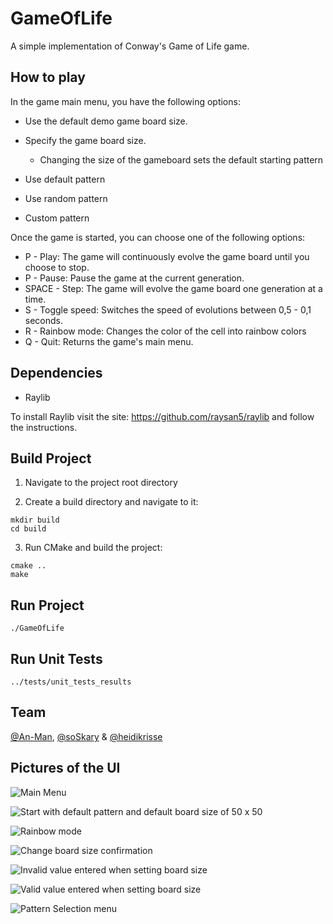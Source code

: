 # GameOfLife

A simple implementation of Conway's Game of Life game. 

## How to play

In the game main menu, you have the following options:

- Use the default demo game board size.
- Specify the game board size.
    * Changing the size of the gameboard sets the default starting pattern

- Use default pattern
- Use random pattern
- Custom pattern

Once the game is started, you can choose one of the following options:

- P - Play: The game will continuously evolve the game board until you choose to stop.
- P - Pause: Pause the game at the current generation.
- SPACE - Step: The game will evolve the game board one generation at a time.
- S - Toggle speed: Switches the speed of evolutions between 0,5 - 0,1 seconds.
- R - Rainbow mode: Changes the color of the cell into rainbow colors
- Q - Quit: Returns the game's main menu.

## Dependencies

- Raylib

To install Raylib visit the site: https://github.com/raysan5/raylib and follow the instructions.  

## Build Project

1. Navigate to the project root directory

2. Create a build directory and navigate to it:

```shell
mkdir build
cd build
```

3. Run CMake and build the project:

```shell
cmake ..
make
```

## Run Project

```shell
./GameOfLife
```

## Run Unit Tests

```shell
../tests/unit_tests_results
```

## Team


[@An-Man](https://github.com/An-Man), [@soSkary](https://github.com/soSkary) & [@heidikrisse](https://github.com/heidikrisse)

## Pictures of the UI

![Main Menu](pictures/main_menu_default_settings.png)

![Start with default pattern and default board size of 50 x 50](pictures/default_pattern_default_size_rainbow_mode.png)

![Rainbow mode](pictures/rainbow_mode.png)

![Change board size confirmation](pictures/change_boardsize_confirmation.png)

![Invalid value entered when setting board size](pictures/set_boardsize_invalid_value.png)

![Valid value entered when setting board size](pictures/set_boardsize_valid_value.png)

![Pattern Selection menu](pictures/pattern_selection_menu.png)

